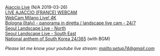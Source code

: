 [Ajaccio Live](https://www.youtube.com/watch?v=sDNHnV4gL6k) (N/A 2019-03-26)  
[LIVE AJACCIO (FRANCE) WEBCAM](https://www.youtube.com/watch?v=6qPuAnOn1H8)  
[WebCam Milano Live! 4K](https://www.youtube.com/watch?v=axH1UxsrWmc)  
[Bologna (Italy) - panorama in diretta / landscape live cam - 24/7](https://www.youtube.com/watch?v=K6_qnay-zQU)  
[Seoul Landscape Live - North](http://www.youtube.com/watch?v=i1YvOuuliTk)  
[Seoul Landscape Live - South East](https://www.youtube.com/watch?v=JOAJlnmcCMY)  
[National anthem of South Korea 24/365](https://www.youtube.com/watch?v=7UgBPJ_QOEY) (with BGM)  

*Please let me know your youtube live stream: [mailto:setup74@gmail.com](mailto:setup74@gmail.com?subject=World%20Landscpae%20Live%20Registration)*
